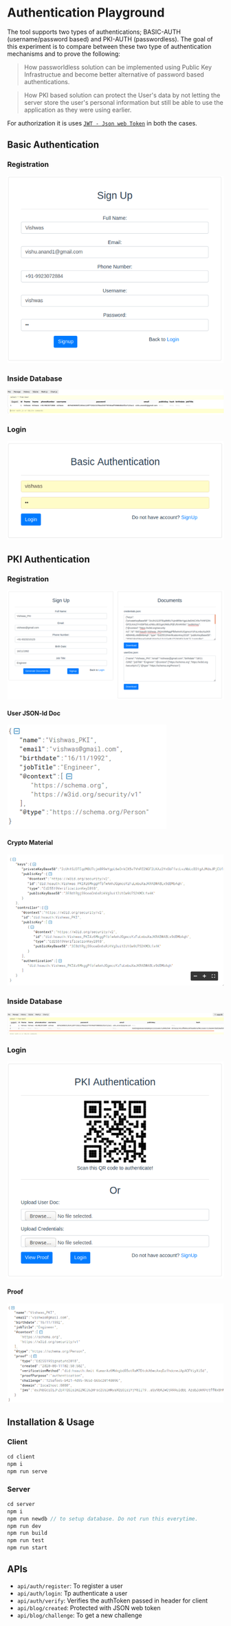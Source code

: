 # Authentication Playground

The tool supports two types of authentications; BASIC-AUTH (username/password based) and PKI-AUTH (passwordless). The goal of this experiment is to compare between these two type of authentication mechanisms and to prove the following:

> How passworldless solution can be implemented using Public Key Infrastructue and become better alternative of password based authentications. 

> How PKI based solution can protect the User's data by not letting the server store the user's personal information but still be able to use the application as they were using earlier. 

For authorization it is uses [`JWT - Json web Token`](docs/jwt-concept.md) in both the cases.

## Basic Authentication

### Registration

![reg](docs/basic-signup.png)

### Inside Database

![db](docs/baisc-db.png)

### Login

![db](docs/basic-Login.png)

## PKI Authentication

### Registration

![db](docs/PKI-reg.png)


#### User JSON-ld Doc

![db](docs/PKI-userdoc.png)


#### Crypto Material

![db](docs/PKI-Crypto-material.png)

### Inside Database

![db](docs/PKI-db.png)

### Login

![db](docs/PKI-login.png)

#### Proof

![db](docs/PKI-proof.png)

## Installation & Usage

### Client

```js
cd client
npm i
npm run serve
```

### Server

```js
cd server
npm i
npm run newdb // to setup database. Do not run this everytime. 
npm run dev
npm run build
npm run test
npm run start 
```

## APIs

- `api/auth/register`: To register a user
- `api/auth/login`: Tp authenticate a user
- `api/auth/verify`: Verifies the authToken passed in header for client
- `api/blog/created`: Protected with JSON web token
- `api/blog/challenge`: To get a new challenge
